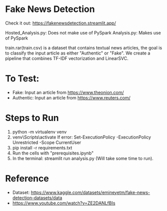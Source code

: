 # Fake News Detection

Check it out: https://fakenewsdetection.streamlit.app/

Hosted_Analysis.py: Does not make use of PySpark
Analysis.py: Makes use of PySpark

train.rar(train.csv) is a dataset that contains textual news articles, the goal is to classify the input article as either "Authentic"  or "Fake". We create a pipeline that combines TF-IDF vectorization and LinearSVC.

# To Test:
 - Fake: Input an article from https://www.theonion.com/
 - Authentic: Input an article from https://www.reuters.com/


# Steps to Run

1. python -m virtualenv venv
2. venv\Scripts\activate
    If error: Set-ExecutionPolicy -ExecutionPolicy Unrestricted -Scope CurrentUser
3. pip install -r requirements.txt
4. Run the cells with "prerequisites.ipynb"
5. In the terminal: streamlit run analysis.py (Will take some time to run).

# Reference
- Dataset: https://www.kaggle.com/datasets/emineyetm/fake-news-detection-datasets/data
- https://www.youtube.com/watch?v=ZE2DANLfBIs
